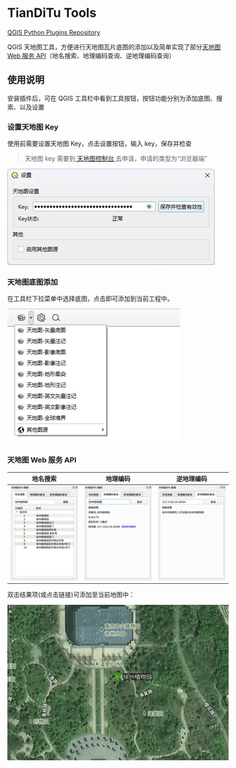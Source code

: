 # TianDiTu Tools

[QGIS Python Plugins Repository](https://plugins.qgis.org/plugins/tianditu-tools/)

QGIS 天地图工具，方便进行天地图瓦片底图的添加以及简单实现了部分[天地图 Web 服务 API](http://lbs.tianditu.gov.cn/server/guide.html)（地名搜索、地理编码查询、逆地理编码查询）

## 使用说明

安装插件后，可在 QGIS 工具栏中看到工具按钮，按钮功能分别为添加底图、搜索、以及设置

### 设置天地图 Key

使用前需要设置天地图 Key，点击设置按钮，输入 key，保存并检查

> 天地图 key 需要到[ 天地图控制台 ](https://console.tianditu.gov.cn/api/key)去申请，申请的类型为“浏览器端”

![设置](doc/设置.webp)

### 天地图底图添加

在工具栏下拉菜单中选择底图，点击即可添加到当前工程中。

![工具栏界面](doc/菜单.png)

### 天地图 Web 服务 API

|            地名搜索            |                地理编码                |                 逆地理编码                 |
| :----------------------------: | :------------------------------------: | :----------------------------------------: |
| ![地名搜索](doc/地名搜索.webp) | ![地理编码查询](doc/地理编码查询.webp) | ![逆地理编码查询](doc/逆地理编码查询.webp) |

双击结果项(或点击链接)可添加至当前地图中：

![地点标记](doc/地点标记.webp)
